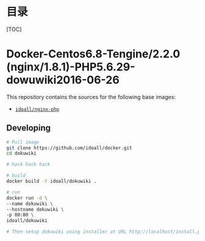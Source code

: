 # 目录

[TOC]

# Docker-Centos6.8-Tengine/2.2.0 (nginx/1.8.1)-PHP5.6.29-dowuwiki2016-06-26


This repository contains the sources for the following base images:
- [`idoall/nginx-php`](https://hub.docker.com/r/idoall/nginx-php/)


## Developing

```bash
# Pull image
git clone https://github.com/idoall/docker.git
cd dokuwiki

# hack hack hack

# build
docker build -t idoall/dokuwiki .

# run
docker run -d \
--name dokuwiki \
--hostname dokuwiki \
-p 80:80 \
idoall/dokuwiki

# Then setup dokuwiki using installer at URL http://localhost/install.php

```

